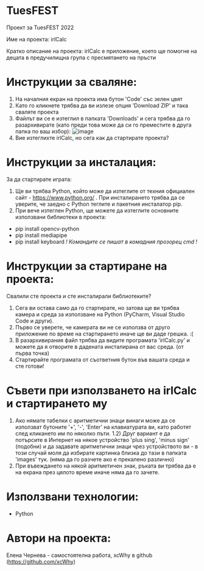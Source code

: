 # TuesFEST
Проект за TuesFEST 2022

Име на проекта: irlCalc

Кратко описание на проекта: irlCalc е приложение, което ще помогне на децата в предучилищна група с пресмятането на пръсти

# Инструкции за сваляне:
1) На началния екран на проекта има бутон 'Code' със зелен цвят
2) Като го кликнете трябва да ви излезе опция 'Download ZIP' и така сваляте проекта
3) Файлът ви се е изтеглил в папката 'Downloads' и сега трябва да го разархивирате (като преди това може да си го преместите в друга папка по ваш избор):
![image](https://user-images.githubusercontent.com/78636566/163532585-5c299083-54a3-423f-aff2-ca3b46066b06.png)
4) Вие изтеглихте irlCalc, но сега как да стартирате проекта?
# Инструкции за инсталация:
За да стартирате играта:

1) Ще ви трябва Python, който може да изтеглите от техния официален сайт - https://www.python.org/ . При инсталирането трябва да се уверите, че заедно с Python теглите и пакетния инсталатор pip.
2) При вече изтеглен Python, ще можете да изтеглите основните използвани библиотеки в проекта:
- pip install opencv-python
- pip install mediapipe
- pip install keyboard
*! Командите се пишат в комадния прозорец cmd !*

# Инструкции за стартиране на проекта:
Свалили сте проекта и сте инсталирали библиотеките?
1) Сега ви остава само да го стартирате, но затова ще ви трябва камера и среда за използване на Python (PyCharm, Visual Studio Code и други).
2) Първо се уверете, че камерата ви не се използва от друго приложение по време на стартирането иначе ще ви даде грешка. :(
3) В разархивирания файл трябва да видите програмата 'irlCalc.py' и можете да я отворите в дадената инсталирана от вас среда. (от първа точка)
4) Стартирайте програмата от съответния бутон във вашата среда и сте готови! 


# Съвети при използването на irlCalc и стартирането му
1) Ако нямате табелки с аритметични знаци винаги може да се използват бутоните '+', '-', 'Enter' на клавиатурата ви, като работят след кликането им по няколко пъти. 1.2) Друг вариант е да потърсите в Интернет на някое устройство 'plus sing', 'minus sign' (подобни) и да задавате аритметични знаци чрез устройството ви - в този случай моля да избирате картинка близка до тази в папката 'images' тук. (няма да го разчете ако е прекалено различно)
2) При въвеждането на някой аритметичен знак, ръката ви трябва да е на екрана през цялото време иначе няма да го зачете.

# Използвани технологии:
- Python

# Автори на проекта:
Елена Чернева - самостоятелнa работa, xcWhy в github (https://github.com/xcWhy)

